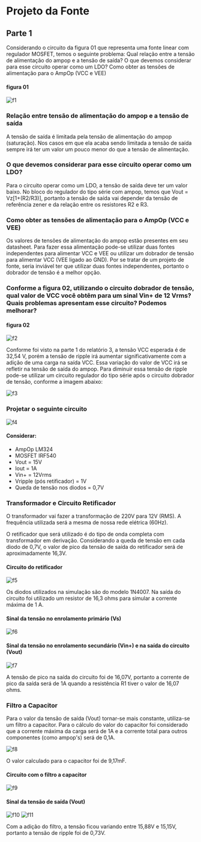 # Projeto da Fonte

## Parte 1
Considerando o circuito da figura 01 que representa uma fonte linear com regulador MOSFET, temos o seguinte problema:  Qual relação entre a tensão de alimentação do ampop e a tensão de saída? O que devemos considerar para esse circuito operar como um LDO? Como obter as tensões de alimentação para o AmpOp (VCC e VEE)

#### figura 01
![f1](/resources/images/fonte/figura1.jpg)

### Relação entre tensão de alimentação do ampop e a tensão de saída
A tensão de saída é limitada pela tensão de alimentação do ampop (saturação). Nos casos em que ela acaba sendo limitada a tensão de saída sempre irá ter um valor um pouco menor do que a tensão de alimentação.

### O que devemos considerar para esse circuito operar como um LDO?
Para o circuito operar como um LDO, a tensão de saída deve ter um valor baixo. No bloco do regulador do tipo série com ampop, temos que Vout = Vz[1+(R2/R3)], portanto a tensão de saída vai depender da tensão de referência zener e da relação entre os resistores R2 e R3.

### Como obter as tensões de alimentação para o AmpOp (VCC e VEE)
Os valores de tensões de alimentação do ampop estão presentes em seu datasheet. Para fazer essa alimentação pode-se utilizar duas fontes independentes para alimentar VCC e VEE ou utilizar um dobrador de tensão para alimentar VCC (VEE ligado ao GND). Por se tratar de um projeto de fonte, seria inviável ter que utilizar duas fontes independentes, portanto o dobrador de tensão é a melhor opção.

### Conforme a figura 02, utilizando o circuito dobrador de tensão, qual valor de VCC você obtêm para um sinal Vin+ de 12 Vrms? Quais problemas apresentam esse circuito? Podemos melhorar?
#### figura 02
![f2](/resources/images/fonte/figura2.jpg)

Conforme foi visto na parte 1 do relatório 3, a tensão VCC esperada é de 32,54 V, porém a tensão de ripple irá aumentar significativamente com a adição de uma carga na saída VCC. Essa variação do valor de VCC irá se refletir na tensão de saída do ampop. Para diminuir essa tensão de ripple pode-se utilizar um circuito regulador do tipo série após o circuito dobrador de tensão, conforme a  imagem abaixo:

![f3](/resources/images/fonte/figura3.jpg)

### Projetar o seguinte circuito

![f4](/resources/images/fonte/figura4.jpg)


#### Considerar:
- AmpOp LM324
- MOSFET IRF540
- Vout = 15V
- Iout = 1A
- Vin+ = 12Vrms
- Vripple (pós retificador) = 1V
- Queda de tensão nos diodos = 0,7V

### Transformador e Circuito Retificador
O transformador vai fazer a transformação de 220V para 12V (RMS). A frequência utilizada será a mesma de nossa rede elétrica (60Hz).

O retificador que será utilizado é do tipo de onda completa com transformador em derivação. Considerando a queda de tensão em cada diodo de 0,7V, o valor de pico da tensão de saída do retificador será de aproximadamente 16,3V.

#### Circuito do retificador
![f5](/resources/images/fonte/bloco1.jpg)

Os diodos utilizados na simulação são do modelo 1N4007. Na saída do circuito foi utilizado um resistor de 16,3 ohms para simular a corrente máxima de 1 A.

#### Sinal da tensão no enrolamento primário (Vs)
![f6](/resources/images/fonte/curva1.jpg)

#### Sinal da tensão no enrolamento secundário (Vin+) e na saída do circuito (Vout)
![f7](/resources/images/fonte/curva2.jpg)

A tensão de pico na saída do circuito foi de 16,07V, portanto a corrente de pico da saída será de 1A quando a resistência R1 tiver o valor de 16,07 ohms.

### Filtro a Capacitor

Para o valor da tensão de saída (Vout) tornar-se mais constante, utiliza-se um filtro a capacitor. Para o cálculo do valor do capacitor foi considerado que a corrente máxima da carga será de 1A e a corrente total para outros componentes (como ampop's) será de 0,1A.

![f8](/resources/images/fonte/calculo1.jpg)

O valor calculado para o capacitor foi de 9,17mF.

#### Circuito com o filtro a capacitor

![f9](/resources/images/fonte/bloco2.jpg)

#### Sinal da tensão de saída (Vout)
![f10](/resources/images/fonte/curva3.jpg)
![f11](/resources/images/fonte/curva4.jpg)

Com a adição do filtro, a tensão ficou variando entre 15,88V e 15,15V, portanto a tensão de ripple foi de 0,73V.
